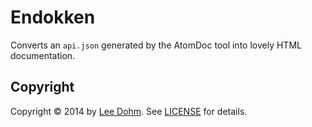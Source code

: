 # Endokken

Converts an `api.json` generated by the AtomDoc tool into lovely HTML documentation.

## Copyright

Copyright &copy; 2014 by [Lee Dohm](http://www.lee-dohm.com). See [LICENSE](https://github.com/lee-dohm/endokken/blob/master/LICENSE.md) for details.
